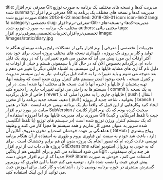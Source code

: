 title: معرفی نرم افزار Git  مدیریت کدها و نسخه های مختلف یک برنامه به صورت توزیع شده
summary: معرفی نرم افزار Git  مدیریت کدها و نسخه های مختلف یک برنامه به صورت توزیع شده
date: 2013-6-22
modified: 2018-08-01
icon:  icon-link2
lang: fa
category: تخصصی
slug: معرفی-نرم-افزار-Git-مدیریت-کدها-و-نسخه-های-مختلف-یک-برنامه-به-صورت-توزیع-شده
authors: مجتبی بنائی
tags: تخصصی‌نرم‌افزار,تجربیات,تخصصی,معرفی,نرم افزار
image: /images/static/diary.jpg

s: تجربیات | تخصصی | معرفی | نرم افزار یکی از مشکلات رایج برنامه نویسان هنگام تولید و کار بر روی یک پروژه ، نگهداری نسخه های مختلف پروژه است. برای خود بنده اکثر اوقات این مورد پیش می آید که مجبور می شوم تغییراتی را که در روی یک فایل داده ام، برگردانم بخصوص الان که در حال کار با سیمفونی هستم و خیلی از اوقات به دلیل نام گذاری های مشابه فایلها در این سیستم، به اشتباه فایلی دیگر را تغییر می دهم و بعد متوجه می شوم  و باید تغییرات را به حالت قبل برگردانم.  نیاز به این سیستم مدیریت و کنترل نسخه ، باعث بوجود آمدن سیستم های کنترل ورژن شده است که وظیفه آنها، تهیه پشتیبان از فایلها و ذخیره آنها با ثبت نسخه های مختلف آنها شده است.  در این سیستم ها به راحتی می توانید تغییرات جاری را ذخیره کنید ( commit )، به یک نسخه خاص از فایل برگردید ( revert )، فایلهای جاری را به مخزن اصلی کد ( push ) انتقال دهید، نسخه جدید برنامه را از مخزن ( pull ) بخوانید ، شاخه جدید از پروژه ( branch )  ایجاد کنید وکارهایی از این قبیل  که واقعاً نیاز یک برنامه نویس حرفه ایست .  قبلا در همین سایت در مورد نرم افزار SubVersion صحبت کرده بودم که یک نرم افزار کلاینت / سروری برای مدیریت فایلها بود اما امروزه استفاده از Git   (جیت با تلفظ آمریکایی و گیت با تلفظ انگلیسی) که یک سیستم کنترل ورژن توزیع شده است (در سیستم های توزیع شده سرور به عنوان محور کار نداریم و همه سیستم ها مجزا کار می کنند و وظیفه هماهنگی بر عهده خودشان است) و مخزن معروف آنلاین آن ( GitHub ) رواج بیشتری دارد ، باعث شد خودم  به سمت این فناوری بروم و طوری به استفاده از آن هنگام برنامه نویسی عادت کرده ام که تصور انجام یک پروژه بدون آن هم برایم وحشتناک است .  برای پروژه های دات نت از نرم افزار GitExtensions که به خوبی به ویژوال استودیو اضافه می شود استفاده می کنم و برای اکلیپس هم از پلاگین Egit . هر چند برای سیمفونی جدیداً که از نرم افزار خوش دست PHP Storm استفاده می کنم ، خودش به صورت پیش فرض جیت را نصب شده دارد . توصیه می کنم حتماً با این فناوری که روزبروز گسترش بیشتری در حوزه برنامه نویسی دارد ، آشناشده و کار کنید.  برای آموزش جیت می توانید از این لینک استفاده کنید.